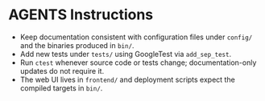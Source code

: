 # AGENTS Instructions

- Keep documentation consistent with configuration files under `config/` and the binaries produced in `bin/`.
- Add new tests under `tests/` using GoogleTest via `add_sep_test`.
- Run `ctest` whenever source code or tests change; documentation-only updates do not require it.
- The web UI lives in `frontend/` and deployment scripts expect the compiled targets in `bin/`.
